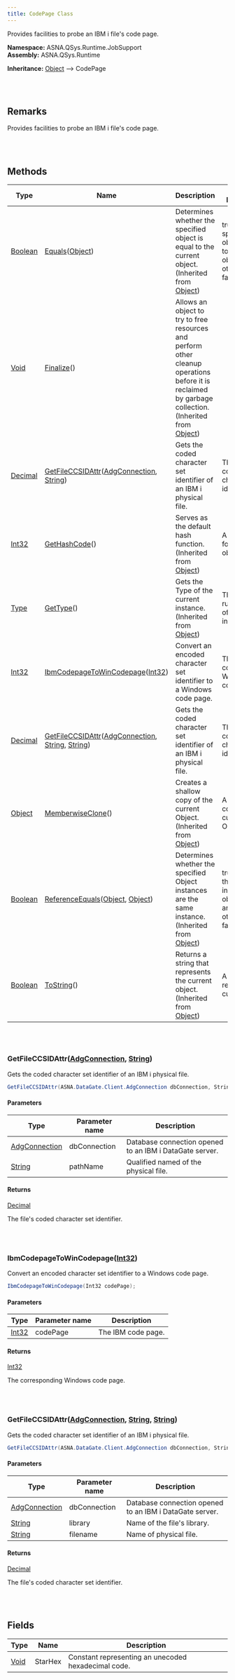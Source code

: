 ```yaml
---
title: CodePage Class
---
```


Provides facilities to probe an IBM i file's code page.

**Namespace:** ASNA.QSys.Runtime.JobSupport <br/>
**Assembly:** ASNA.QSys.Runtime

**Inheritance:** [Object](https://docs.microsoft.com/en-us/dotnet/api/system.object) --> CodePage

<br>
<br>

## Remarks

Provides facilities to probe an IBM i file's code page.

[//]: # ($$TODO: Complete the Remarks section.)

<br>
<br>

## Methods

| Type | Name | Description | Return Description 
| --- | --- | --- | --- 
| [Boolean](https://docs.microsoft.com/en-us/dotnet/api/system.boolean) | [Equals](https://docs.microsoft.com/en-us/dotnet/api/system.object.equals)([Object](https://docs.microsoft.com/en-us/dotnet/api/system.object)) | Determines whether the specified object is equal to the current object.<br>(Inherited from [Object](https://docs.microsoft.com/en-us/dotnet/api/system.object)) | true if the specified object is equal to the current object; otherwise, false.
| [Void](https://docs.microsoft.com/en-us/dotnet/api/system.void) | [Finalize](https://docs.microsoft.com/en-us/dotnet/api/system.object.finalize)() | Allows an object to try to free resources and perform other cleanup operations before it is reclaimed by garbage collection.<br>(Inherited from [Object](https://docs.microsoft.com/en-us/dotnet/api/system.object)) | 
| [Decimal](https://docs.microsoft.com/en-us/dotnet/api/system.decimal) | [GetFileCCSIDAttr](#getfileccsidattradgconnection-string)([AdgConnection](https://docs.asna.com/documentation/Help170/DCS/_HTML/dcsAdgConnectionClass.htm), [String](https://docs.microsoft.com/en-us/dotnet/api/system.string)) | Gets the coded character set identifier of an IBM i physical file. | The file's coded character set identifier.
| [Int32](https://docs.microsoft.com/en-us/dotnet/api/system.int32) | [GetHashCode](https://docs.microsoft.com/en-us/dotnet/api/system.object.gethashcode)() | Serves as the default hash function.<br>(Inherited from [Object](https://docs.microsoft.com/en-us/dotnet/api/system.object)) | A hash code for the current object.
| [Type](https://docs.microsoft.com/en-us/dotnet/api/system.type) | [GetType](https://docs.microsoft.com/en-us/dotnet/api/system.object.gettype)() | Gets the Type of the current instance.<br>(Inherited from [Object](https://docs.microsoft.com/en-us/dotnet/api/system.object)) | The exact runtime type of the current instance.
| [Int32](https://docs.microsoft.com/en-us/dotnet/api/system.int32) | [IbmCodepageToWinCodepage](#ibmcodepagetowincodepageint32)([Int32](https://docs.microsoft.com/en-us/dotnet/api/system.int32)) | Convert an encoded character set identifier to a Windows code page. | The corresponding Windows code page.
| [Decimal](https://docs.microsoft.com/en-us/dotnet/api/system.decimal) | [GetFileCCSIDAttr](#getfileccsidattradgconnection-string-string)([AdgConnection](https://docs.asna.com/documentation/Help170/DCS/_HTML/dcsAdgConnectionClass.htm), [String](https://docs.microsoft.com/en-us/dotnet/api/system.string), [String](https://docs.microsoft.com/en-us/dotnet/api/system.string)) | Gets the coded character set identifier of an IBM i physical file. | The file's coded character set identifier.
| [Object](https://docs.microsoft.com/en-us/dotnet/api/system.object) | [MemberwiseClone](https://docs.microsoft.com/en-us/dotnet/api/system.object.memberwiseclone)() | Creates a shallow copy of the current Object.<br>(Inherited from [Object](https://docs.microsoft.com/en-us/dotnet/api/system.object)) | A shallow copy of the current Object.
| [Boolean](https://docs.microsoft.com/en-us/dotnet/api/system.boolean) | [ReferenceEquals](https://docs.microsoft.com/en-us/dotnet/api/system.object.referenceequals)([Object](https://docs.microsoft.com/en-us/dotnet/api/system.object), [Object](https://docs.microsoft.com/en-us/dotnet/api/system.object)) | Determines whether the specified Object instances are the same instance.<br>(Inherited from [Object](https://docs.microsoft.com/en-us/dotnet/api/system.object)) | true if objA is the same instance as objB or if both are null; otherwise, false.
| [Boolean](https://docs.microsoft.com/en-us/dotnet/api/system.boolean) | [ToString](https://docs.microsoft.com/en-us/dotnet/api/system.object.tostring)() | Returns a string that represents the current object.<br>(Inherited from [Object](https://docs.microsoft.com/en-us/dotnet/api/system.object)) | A string that represents the current object.

<br>
<br>

### GetFileCCSIDAttr([AdgConnection](https://docs.asna.com/documentation/Help170/DCS/_HTML/dcsAdgConnectionClass.htm), [String](https://docs.microsoft.com/en-us/dotnet/api/system.string))

Gets the coded character set identifier of an IBM i physical file.

```cs
GetFileCCSIDAttr(ASNA.DataGate.Client.AdgConnection dbConnection, String pathName);
```

#### Parameters

| Type | Parameter name | Description
| --- | --- | ---
| [AdgConnection](https://docs.asna.com/documentation/Help170/DCS/_HTML/dcsAdgConnectionClass.htm) | dbConnection | Database connection opened to an IBM i DataGate server. 
| [String](https://docs.microsoft.com/en-us/dotnet/api/system.string) | pathName | Qualified named of the physical file. 

#### Returns

[Decimal](https://docs.microsoft.com/en-us/dotnet/api/system.decimal)

The file's coded character set identifier.


<br>
<br>

### IbmCodepageToWinCodepage([Int32](https://docs.microsoft.com/en-us/dotnet/api/system.int32))

Convert an encoded character set identifier to a Windows code page.

```cs
IbmCodepageToWinCodepage(Int32 codePage);
```

#### Parameters

| Type | Parameter name | Description
| --- | --- | ---
| [Int32](https://docs.microsoft.com/en-us/dotnet/api/system.int32) | codePage | The IBM code page. 

#### Returns

[Int32](https://docs.microsoft.com/en-us/dotnet/api/system.int32)

The corresponding Windows code page.


<br>
<br>

### GetFileCCSIDAttr([AdgConnection](https://docs.asna.com/documentation/Help170/DCS/_HTML/dcsAdgConnectionClass.htm), [String](https://docs.microsoft.com/en-us/dotnet/api/system.string), [String](https://docs.microsoft.com/en-us/dotnet/api/system.string))

Gets the coded character set identifier of an IBM i physical file.

```cs
GetFileCCSIDAttr(ASNA.DataGate.Client.AdgConnection dbConnection, String library, String filename);
```

#### Parameters

| Type | Parameter name | Description
| --- | --- | ---
| [AdgConnection](https://docs.asna.com/documentation/Help170/DCS/_HTML/dcsAdgConnectionClass.htm) | dbConnection | Database connection opened to an IBM i DataGate server. 
| [String](https://docs.microsoft.com/en-us/dotnet/api/system.string) | library | Name of the file's library. 
| [String](https://docs.microsoft.com/en-us/dotnet/api/system.string) | filename | Name of physical file. 

#### Returns

[Decimal](https://docs.microsoft.com/en-us/dotnet/api/system.decimal)

The file's coded character set identifier.


<br>
<br>

## Fields

| Type | Name | Description
| --- | --- | --- 
| [Void](https://docs.microsoft.com/en-us/dotnet/api/system.void) | StarHex | Constant representing an unecoded hexadecimal code.

<br>
<br>

